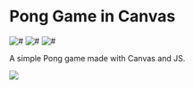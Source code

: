 # Pong Game in Canvas
![#](https://img.shields.io/badge/status-stable-brightgreen.svg?style=flat)
![#](https://img.shields.io/badge/build-unknown-lightgrey.svg?style=flat)
![#](https://img.shields.io/badge/coverage-65%25-yellowgreen.svg?style=flat)

A simple Pong game made with Canvas and JS.

<a href="https://atomicodes-pong-game.herokuapp.com/" target="_blank">
  <img src="https://goo.gl/xa7Ezs" />
</a>
